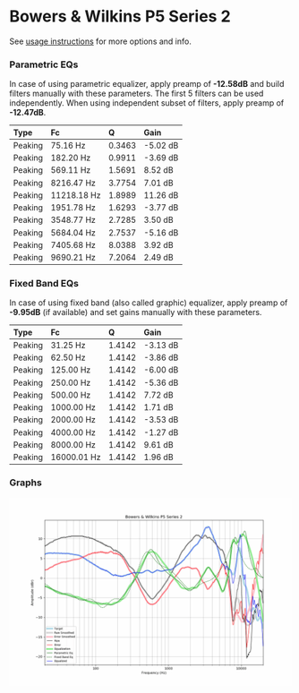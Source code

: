 # Bowers & Wilkins P5 Series 2
See [usage instructions](https://github.com/jaakkopasanen/AutoEq#usage) for more options and info.

### Parametric EQs
In case of using parametric equalizer, apply preamp of **-12.58dB** and build filters manually
with these parameters. The first 5 filters can be used independently.
When using independent subset of filters, apply preamp of **-12.47dB**.

| Type    | Fc          |      Q | Gain     |
|:--------|:------------|:-------|:---------|
| Peaking | 75.16 Hz    | 0.3463 | -5.02 dB |
| Peaking | 182.20 Hz   | 0.9911 | -3.69 dB |
| Peaking | 569.11 Hz   | 1.5691 | 8.52 dB  |
| Peaking | 8216.47 Hz  | 3.7754 | 7.01 dB  |
| Peaking | 11218.18 Hz | 1.8989 | 11.26 dB |
| Peaking | 1951.78 Hz  | 1.6293 | -3.77 dB |
| Peaking | 3548.77 Hz  | 2.7285 | 3.50 dB  |
| Peaking | 5684.04 Hz  | 2.7537 | -5.16 dB |
| Peaking | 7405.68 Hz  | 8.0388 | 3.92 dB  |
| Peaking | 9690.21 Hz  | 7.2064 | 2.49 dB  |

### Fixed Band EQs
In case of using fixed band (also called graphic) equalizer, apply preamp of **-9.95dB**
(if available) and set gains manually with these parameters.

| Type    | Fc          |      Q | Gain     |
|:--------|:------------|:-------|:---------|
| Peaking | 31.25 Hz    | 1.4142 | -3.13 dB |
| Peaking | 62.50 Hz    | 1.4142 | -3.86 dB |
| Peaking | 125.00 Hz   | 1.4142 | -6.00 dB |
| Peaking | 250.00 Hz   | 1.4142 | -5.36 dB |
| Peaking | 500.00 Hz   | 1.4142 | 7.72 dB  |
| Peaking | 1000.00 Hz  | 1.4142 | 1.71 dB  |
| Peaking | 2000.00 Hz  | 1.4142 | -3.53 dB |
| Peaking | 4000.00 Hz  | 1.4142 | -1.27 dB |
| Peaking | 8000.00 Hz  | 1.4142 | 9.61 dB  |
| Peaking | 16000.01 Hz | 1.4142 | 1.96 dB  |

### Graphs
![](./Bowers%20&%20Wilkins%20P5%20Series%202.png)